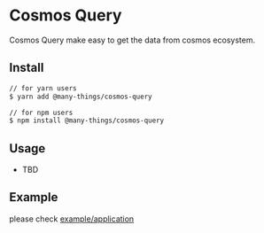 # Cosmos Query

Cosmos Query make easy to get the data from cosmos ecosystem.

## Install

```bash
// for yarn users
$ yarn add @many-things/cosmos-query

// for npm users
$ npm install @many-things/cosmos-query
```

## Usage

- TBD

## Example

please check [example/application](https://github.com/many-things/cosmos-query/tree/main/examples/application)
